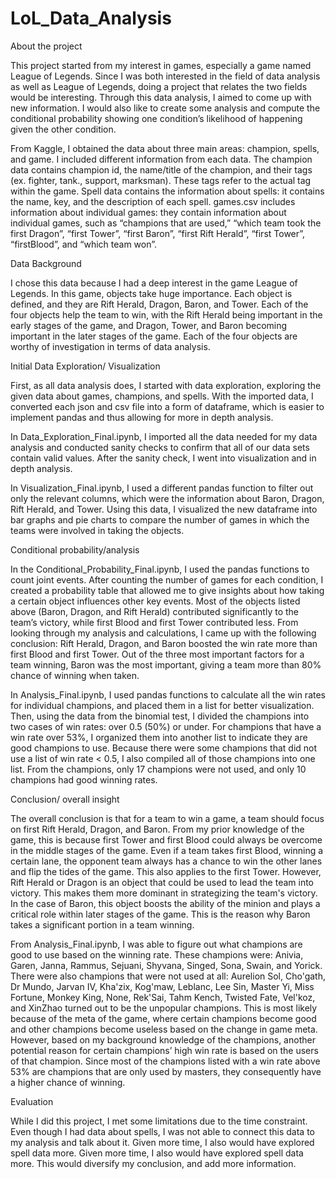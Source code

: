 # LoL_Data_Analysis

About the project

This project started from my interest in games, especially a game named League of Legends. Since I was both interested in the field of data analysis as well as League of Legends, doing a project that relates the two fields would be interesting. Through this data analysis, I aimed to come up with new information. I would also like to create some analysis and compute the conditional probability showing one condition’s likelihood of happening given the other condition. 

From Kaggle, I obtained the data about three main areas: champion, spells, and game. I included different information from each data. The champion data contains champion id, the name/title of the champion, and their tags (ex. fighter, tank., support, marksman). These tags refer to the actual tag within the game. Spell data contains the information about spells: it contains the name, key, and the description of each spell. games.csv includes information about individual games: they contain information about individual games, such as “champions that are used,” “which team took the first Dragon”, “first Tower”, “first Baron”, “first Rift Herald”, “first Tower”, “firstBlood”, and “which team won”. 

Data Background

I chose this data because I had a deep interest in the game League of Legends. In this game, objects take huge importance. Each object is defined, and they are Rift Herald, Dragon, Baron, and Tower. Each of the four objects help the team to win, with the Rift Herald being important in the early stages of the game, and Dragon, Tower, and Baron becoming important in the later stages of the game. Each of the four objects are worthy of investigation in terms of data analysis. 

Initial Data Exploration/ Visualization 

First, as all data analysis does, I started with data exploration, exploring the given data about games, champions, and spells. With the imported data, I converted each json and csv file into a form of dataframe, which is easier to implement pandas and thus allowing for more in depth analysis.

In Data_Exploration_Final.ipynb, I imported all the data needed for my data analysis and conducted sanity checks to confirm that all of our data sets contain valid values. After the sanity check, I went into visualization and in depth analysis. 

In Visualization_Final.ipynb, I used a different pandas function to filter out only the relevant columns, which were the information about Baron, Dragon, Rift Herald, and Tower. Using this data, I visualized the new dataframe into bar graphs and pie charts to compare the number of games in which the teams were involved in taking the objects. 

Conditional probability/analysis

In the Conditional_Probability_Final.ipynb, I used the pandas functions to count joint events. After counting the number of games for each condition, I created a probability table that allowed me to give insights about how taking a certain object influences other key events. Most of the objects listed above (Baron, Dragon, and Rift Herald) contributed significantly to the team’s victory, while first Blood and first Tower contributed less. From looking through my analysis and calculations, I came up with the following conclusion: Rift Herald, Dragon, and Baron boosted the win rate more than first Blood and first Tower. Out of the three most important factors for a team winning, Baron was the most important, giving a team more than 80% chance of winning when taken. 

In Analysis_Final.ipynb, I used pandas functions to calculate all the win rates for individual champions, and placed them in a list for better visualization. Then, using the data from the binomial test, I divided the champions into two cases of win rates: over 0.5 (50%) or under. For champions that have a win rate over 53%, I organized them into another list to indicate they are good champions to use. Because there were some champions that did not use a list of win rate < 0.5, I also compiled all of those champions into one list. From the champions, only 17 champions were not used, and only 10 champions had good winning rates. 

Conclusion/ overall insight

The overall conclusion is that for a team to win a game, a team should focus on first Rift Herald, Dragon, and Baron. From my prior knowledge of the game, this is because first Tower and first Blood could always be overcome in the middle stages of the game. Even if a team takes first Blood, winning a certain lane, the opponent team always has a chance to win the other lanes and flip the tides of the game. This also applies to the first Tower. However, Rift Herald or Dragon is an object that could be used to lead the team into victory. This makes them more dominant in strategizing the team's victory. In the case of Baron, this object boosts the ability of the minion and plays a critical role within later stages of the game. This is the reason why Baron takes a significant portion in a team winning. 

From Analysis_Final.ipynb, I was able to figure out what champions are good to use based on the winning rate. These champions were: Anivia, Garen, Janna, Rammus, Sejuani, Shyvana, Singed, Sona, Swain, and Yorick. There were also champions that were not used at all: Aurelion Sol, Cho'gath, Dr Mundo, Jarvan IV, Kha'zix, Kog'maw, Leblanc, Lee Sin, Master Yi, Miss Fortune, Monkey King, None, Rek'Sai, Tahm Kench, Twisted Fate, Vel'koz, and XinZhao turned out to be the unpopular champions. This is most likely because of the meta of the game, where certain champions become good and other champions become useless based on the change in game meta. However, based on my background knowledge of the champions, another potential  reason for certain champions’ high win rate is based on the users of that champion. Since most of the champions listed with a win rate above 53% are champions that are only used by masters, they consequently have a higher chance of winning. 

Evaluation

While I did this project, I met some limitations due to the time constraint. Even though I had data about spells,  I was not able to connect this data to my analysis and talk about it. Given more time, I also would have explored spell data more. Given more time, I also would have explored spell data more. This would diversify my conclusion, and add more information.  



